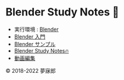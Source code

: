 # Blender Study Notes 🔰

* 実行環境 : [Blender](https://www.blender.org/) 
* [Blender 入門](https://github.com/mubirou/Blender/tree/master/introduction)
* [Blender サンプル](https://github.com/mubirou/Blender/tree/master/sample)
* [Blender Study Notes🔥](https://github.com/mubirou/Blender/tree/master/study-notes#blender-study-notes)
* [動画編集](https://github.com/mubirou/Blender/tree/master/video)

© 2018-2022 夢寐郎
